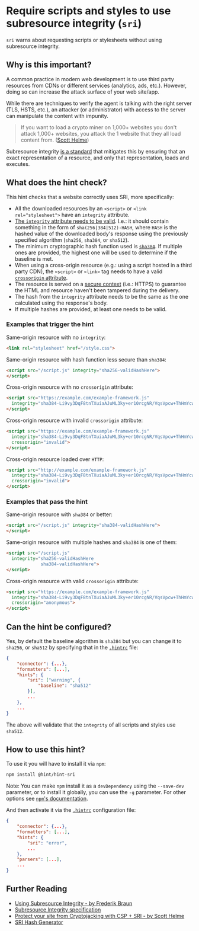 # Require scripts and styles to use subresource integrity (`sri`)

`sri` warns about requesting scripts or stylesheets without using
subresource integrity.

## Why is this important?

A common practice in modern web development is to use third party
resources from CDNs or different services (analytics, ads, etc.).
However, doing so can increase the attack surface of your web site/app.

While there are techniques to verify the agent is talking with the
right server (TLS, HSTS, etc.), an attacker (or administrator) with
access to the server can manipulate the content with impunity.

> If you want to load a crypto miner on 1,000+ websites you don't
attack 1,000+ websites, you attack the 1 website that they all load
content from.
([Scott Helme][weak link])

Subresource integrity [is a standard][sri spec] that mitigates this
by ensuring that an exact representation of a resource, and only that
representation, loads and executes.

## What does the hint check?

This hint checks that a website correctly uses SRI, more specifically:

* All the downloaded resources by an `<script>` or
  `<link rel="stylesheet">` have an `integrity` attribute.
* [The `integrity` attribute needs to be valid][sri format]. I.e.:
  it should contain something in the form of `sha(256|384|512)-HASH`,
  where `HASH` is the hashed value of the downloaded body's response
  using the previously specified algorithm (`sha256`, `sha384`, or
  `sha512`).
* The minimum cryptographic hash function used is [`sha384`][collisions].
  If multiple ones are provided, the highest one will be used to
  determine if the baseline is met.
* When using a cross-origin resource (e.g.: using a script hosted in
  a third party CDN), the `<script>` or `<link>` tag needs to have a
  valid [`crossorigin` attribute][crossorigin].
* The resource is served on a [secure context][secure context]
  (i.e.: HTTPS) to guarantee the HTML and resource haven't been
  tampered during the delivery.
* The hash from the `integrity` attribute needs to be the same as
  the one calculated using the response's body.
* If multiple hashes are provided, at least one needs to be valid.

### Examples that **trigger** the hint

Same-origin resource with no `integrity`:

```html
<link rel="stylesheet" href="/style.css">
```

Same-origin resource with hash function less secure than `sha384`:

```html
<script src="/script.js" integrity="sha256-validHashHere">
</script>
```

Cross-origin resource with no `crossorigin` attribute:

```html
<script src="https://example.com/example-framework.js"
  integrity="sha384-Li9vy3DqF8tnTXuiaAJuML3ky+er10rcgNR/VqsVpcw+ThHmYcwiB1pbOxEbzJr7">
</script>
```

Cross-origin resource with invalid `crossorigin` attribute:

```html
<script src="https://example.com/example-framework.js"
  integrity="sha384-Li9vy3DqF8tnTXuiaAJuML3ky+er10rcgNR/VqsVpcw+ThHmYcwiB1pbOxEbzJr7"
  crossorigin="invalid">
</script>
```

Cross-origin resource loaded over `HTTP`:

```html
<script src="http://example.com/example-framework.js"
  integrity="sha384-Li9vy3DqF8tnTXuiaAJuML3ky+er10rcgNR/VqsVpcw+ThHmYcwiB1pbOxEbzJr7"
  crossorigin="invalid">
</script>
```

### Examples that **pass** the hint

Same-origin resource with `sha384` or better:

```html
<script src="/script.js" integrity="sha384-validHashHere">
</script>
```

Same-origin resource with multiple hashes and `sha384` is one of them:

```html
<script src="/script.js"
  integrity="sha256-validHashHere
             sha384-validHashHere">
</script>
```

Cross-origin resource with valid `crossorigin` attribute:

```html
<script src="https://example.com/example-framework.js"
  integrity="sha384-Li9vy3DqF8tnTXuiaAJuML3ky+er10rcgNR/VqsVpcw+ThHmYcwiB1pbOxEbzJr7"
  crossorigin="anonymous">
</script>
```

## Can the hint be configured?

Yes, by default the baseline algorithm is `sha384` but you can
change it to `sha256`, or `sha512` by specifying that in the
[`.hintrc`][hintrc] file:

```json
{
    "connector": {...},
    "formatters": [...],
    "hints": {
        "sri": ["warning", {
            "baseline": "sha512"
        }],
        ...
    },
    ...
}
```

The above will validate that the `integrity` of all scripts and
styles use `sha512`.

## How to use this hint?

To use it you will have to install it via `npm`:

```bash
npm install @hint/hint-sri
```

Note: You can make `npm` install it as a `devDependency` using the
`--save-dev` parameter, or to install it globally, you can use the
`-g` parameter. For other options see [`npm`'s
documentation](https://docs.npmjs.com/cli/install).

And then activate it via the [`.hintrc`][hintrc] configuration file:

```json
{
    "connector": {...},
    "formatters": [...],
    "hints": {
        "sri": "error",
        ...
    },
    "parsers": [...],
    ...
}
```

## Further Reading

* [Using Subresource Integrity - by Frederik Braun][using sri]
* [Subresource Integrity specification][sri spec]
* [Protect your site from Cryptojacking with CSP + SRI - by Scott Helme][prevent cryptojacking]
* [SRI Hash Generator][srihash generator]

<!-- Link labels: -->

[collisions]: https://w3c.github.io/webappsec-subresource-integrity/#hash-collision-attacks
[crossorigin]: https://w3c.github.io/webappsec-subresource-integrity/#is-response-eligible
[prevent cryptojacking]: https://scotthelme.co.uk/protect-site-from-cryptojacking-csp-sri/
[secure context]: https://w3c.github.io/webappsec-subresource-integrity/#non-secure-contexts
[hintrc]: https://webhint.io/docs/user-guide/further-configuration/hintrc-formats/
[sri format]: https://w3c.github.io/webappsec-subresource-integrity/#resource-integrity
[sri spec]: https://w3c.github.io/webappsec-subresource-integrity/
[srihash generator]: https://www.srihash.org/
[using sri]: https://frederik-braun.com/using-subresource-integrity.html
[weak link]: https://scotthelme.co.uk/protect-site-from-cryptojacking-csp-sri/#theweaklink
